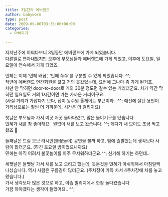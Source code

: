 ```yaml
---
title: 3일간의 에버랜드
author: babyworm
type: post
date: 2009-06-06T03:35:06+00:00
categories:
  - 아빠되기

---
```

지지난주에 어쩌다보니 3일동안 에버랜드에 가게 되었습니다. 
<br>
다른일로 연차내었지만 오후에 부모님들과 에버랜드에 가게 되었고, 이후에 토요일, 일요일에 연속해서 가게 되었죠.



민혜는 이제 ‘민혜 배꼽’, ‘민혜 쭈쭈’를 구분할 수 있게 되었습니다. ^^;
<br>
작년에 에버랜드 연간회원을 끊고 거의 못갔었는데, 요번에 그나마 좀 가게 된거죠. 
<br>
차만 안 막히면 door-to-door로 거의 30분 정도면 갈수 있는 거리더군요. 차가 약간 막히던 일요일도 거의 1시간이면 가는 가까운 거리이구요.
<br>
(사실 거리가 가깝다기 보다, 집이 동수원 톨게이트 부근이라.. ^^; 예전에 살던 용인이 거리상으로는 훨씬 더 가까운데, 시간은 더 걸리지요)


첫날은 부모님과 가서 이곳 저곳 돌아다녔고, 많은 놀이기구를 탔습니다. 
<br>
민혜가 새를 참 좋아해요.  원없이 새를 보고 왔습니다. ^^; 게다가 새 모이도 조금 먹고 왔죠 🙂

둘째날은 드림 오브 라시언(불꽃놀이) 공연을 볼까 하고, 밤에 출발했는데 생각보다 사람이 많더군요. (하긴 토요일 밤이었으니까요)
<br>
민혜는 아직 어려서 불꽃놀이를 아주 무서워하더군요.^^; 신기해 하기는 하던데..

세쨋날은 둘쨋날 가서 새를 보고 오려고 했는데, 못본것을 민혜가 아쉬워해서 아침일찍 나섰습니다. 역시 사람은 구름같이 많더군요. (주차장이 가득 차서 4주차장에 차를 놓고 왔습니다.)
<br>
가서 생각보다 많은 것으로 하고, 이솝 빌리지에서 한참 놀다왔습니다. 
<br>
가끔 와야겠다는 생각이 들었어요.. ^^;
